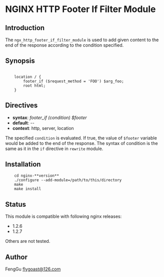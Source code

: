 # NGINX HTTP Footer If Filter Module

## Introduction

The `ngx_http_footer_if_filter_module` is used to add given content to the end of the response according to the condition specified.

## Synopsis

```nginx

    location / {
        footer_if ($request_method = 'FOO') $arg_foo;
        root html;
    }
```

## Directives

* **syntax**: *footer_if (condition) $footer*
* **default**: --
* **context**: http, server, location

The specified `condition` is evaluated. If true, the value of `$footer` variable would be added to the end of the response. The syntax of condition is the same as it in the `if` directive in `rewrite` module.


## Installation

```shell
    cd nginx-**version**
    ./configure --add-module=/path/to/this/directory
    make
    make install
```

## Status

This module is compatible with following nginx releases:
- 1.2.6
- 1.2.7

Others are not tested.

## Author

FengGu <flygoast@126.com>
